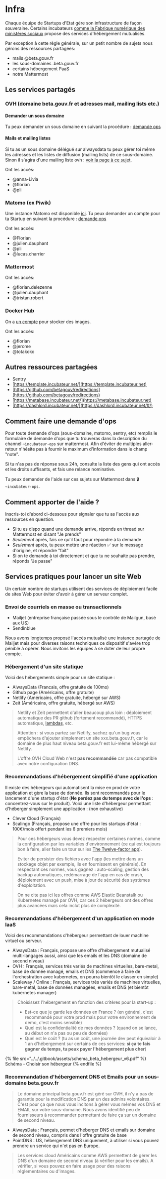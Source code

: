 # Infra

Chaque équipe de Startups d'Etat gère son infrastructure de façon souveraine. Certains incubateurs [comme la Fabrique numérique des ministères sociaux](https://socialgouv.github.io/support/#/README) propose des services d'hébergement mutualisés.

Par exception à cette règle générale, sur un petit nombre de sujets nous gérons des ressources partagées:

* mails @beta.gouv.fr
* les sous-domaines .beta.gouv.fr
* certains hébergement PaaS
* notre Mattermost

## Les services partagés

### OVH (domaine beta.gouv.fr et adresses mail, mailing lists etc.)

#### Demander un sous domaine

Tu peux demander un sous domaine en suivant la procédure : [demande ops](#comment-faire-une-demande-dops)

#### Mails et mailing listes

Si tu as un sous domaine délégué sur alwaysdata tu peux gérer toi même les adresses et les listes de diffusion (mailing lists) de ce sous-domaine.
Sinon il s'agira d'une mailing liste ovh : [voir la page à ce sujet](https://doc.incubateur.net/communaute/travailler-a-beta-gouv/jutilise-les-outils-de-la-communaute/outils/liste-de-diffusion-et-adresses-de-contact).

Ont les accès:

* @anna-Livia
* @florian
* @pli

### Matomo (ex Piwik)

Une instance Matomo est disponible [ici](http://stats.data.gouv.fr). Tu peux demander un compte pour ta Startup en suivant la procédure : [demande ops](#comment-faire-une-demande-dops)

Ont les accès:

* @Florian
* @julien.dauphant
* @pli
* @lucas.charrier

### Mattermost

Ont les accès:

* @florian.delezenne
* @julien.dauphant
* @tristan.robert

### Docker Hub

On a [un compte](https://hub.docker.com/u/betagouv) pour stocker des images.

Ont les accès:

* @florian
* @jerome
* @totakoko

## Autres ressources partagées

* Sentry
* [https://template.incubateur.net/](https://template.incubateur.net)
* [https://github.com/betagouv/redirections](https://github.com/betagouv/redirections)
* [https://metabase.incubateur.net/](https://metabase.incubateur.net)
* [https://dashlord.incubateur.net/](https://dashlord.incubateur.net/#/)

## Comment faire une demande d'ops

Pour toute demande d'ops (sous-domaine, matomo, sentry, etc) remplis le formulaire de demande d'ops que tu trouveras dans la description du channel `~incubateur-ops` sur mattermost.
Afin d'éviter de multiples aller-retour n'hésite pas à fournir le maximum d'information dans le champ "note".

Si tu n'as pas de réponse sous 24h, consulte la liste des gens qui ont accès et les droits suffisants, et fais une relance nominative.

Tu peux demander de l'aide sur ces sujets sur Mattermost dans 🔒`~incubateur-ops`.

## Comment apporter de l'aide ?

Inscris-toi d'abord ci-dessous pour signaler que tu as l'accès aux ressources en question.

* Si tu es dispo quand une demande arrive, réponds en thread sur Mattermost en disant "Je prends"
* _Seulement_ après, fais ce qu'il faut pour répondre à la demande
* _Seulement_ après, tu peux mettre une réaction ✅ sur le message d'origine, et répondre "fait"
* Si on te demande à toi directement et que tu ne souhaite pas prendre, réponds "Je passe"

## Services pratiques pour lancer un site Web

Un certain nombre de startups utilisent des services de déploiement facile de sites Web pour éviter d'avoir à gérer un serveur complet.

### Envoi de courriels en masse ou transactionnels

* Mailjet (entreprise française passée sous le contrôle de Mailgun, basé aux US)
* Sendinblue

Nous avons longtemps proposé l'accès mutualisé une instance partagée de Mailjet mais pour diverses raisons techniques ce dispositif s'avère trop pénible à opérer. Nous invitons les équipes à se doter de leur propre compte.

### Hébergement d'un site statique

Voici des hébergements simple pour un site statique :

* AlwaysData (Francais, offre gratuite de 100mo)
* Github page (Américains, offre gratuite)
* Netlify (Américains, offre gratuite, hébergé sur AWS)
* Zeit (Américains, offre gratuite, hébergé sur AWS)

> Netlify et Zeit permettent d'aller beaucoup plus loin : déploiement automatique des PR github (fortement recommandé), HTTPS automatique, [lambdas](https://hackernoon.com/what-is-serverless-architecture-what-are-its-pros-and-cons-cc4b804022e9), etc.
>
> Attention : si vous partez sur Netlify, sachez qu'un bug vous empêchera d'ajouter simplement un site xxx.beta.gouv.fr, car le domaine de plus haut niveau beta.gouv.fr est lui-même hébergé sur Netlify.
>
> L'offre OVH Cloud Web n'est **pas recommandée** car pas compatible avec notre configuration DNS.

### Recommandations d'hébergement simplifié d'une application

Il existe des hébergeurs qui automatisent la mise en prod de votre application et gère la base de donnée. Ils sont recommandés pour le lancement d'une startup d'état (**Ne perdez pas du temps avec de l'ops** : concentrez-vous sur le produit). Voici une liste d'hébergeur permettant d'héberger simplement une application : (non exhaustive)

* Clever Cloud (Français)
* Scalingo (Français, propose une offre pour les startups d'état : 100€/mois offert pendant les 6 premiers mois)

> Pour ces hébergeurs vous devez respecter certaines normes, comme la configuration par les variables d'environnement (ce qui est toujours bon à faire, aller faire un tour sur les [The Twelve-factor app](https://12factor.net)).
>
> Eviter de persister des fichiers avec l'app (les mettre dans un stockage objet par exemple, ils en fournissent en générale). En respectant ces normes, vous gagnez : auto-scaling, gestion des backup automatiques, redémarrage de l'app en cas de crash, déploiement avec un push, mise à jour de sécurité des systèmes d'exploitation.
>
> On ne cite pas ici les offres comme AWS Elastic Beanstalk ou Kubernetes managé par OVH, car ces 2 hébergeurs ont des offres plus avancées mais cela inclut plus de complexité.

### Recommandations d'hébergement d'un application en mode IaaS

Voici des recommandations d'hébergeur permettant de louer machine virtuel ou serveur.

* AlwaysData : Français, propose une offre d'hébergement mutualisé multi-langages aussi, ainsi que les emails et les DNS (domaine de second niveau)
* OVH : Français, services très variés de machines virtuelles, bare-metal, base de donnée managé, emails et DNS (commence à faire de l'orchestration avec kubernetes, on pourra bientôt le classer en simple)
* Scaleway / Online : Français, services très variés de machines virtuelles, bare-metal, base de données managées, emails et DNS (et bientôt kubernetes manager)

> Choisissez l'hébergement en fonction des critères pour la start-up :
>
> * Est-ce que je garde les données en France ? (en général, c'est recommandé pour votre prod mais pour votre environnement de demo, c'est moins sensible)
> * Quel est la confidentialité de mes données ? (quand on se lance, au début on n'a pas ou peu de données)
> * Quel est le coût ? (tu as un coût, une journée dev peut équivaloir à 1 an d'hébergement sur certains de ces services: **si ça te fais gagner du temps, tu peux payer l'hébergement plus cher**)

{% file src="../../.gitbook/assets/schema_beta_hebergeur_v6.pdf" %}
Schéma - Choisir son hébergeur
{% endfile %}



### Recommandation d'hébergement DNS et Emails pour un sous-domaine beta.gouv.fr

> Le domaine principal beta.gouv.fr est géré sur OVH, il n'y a pas de garantie pour la modification DNS par un des admins volontaires. C'est pour ça que nous vous incitons à gérer vous mêmes vos DNS et EMAIL sur votre sous-domaine. Nous avons identifié peu de fournisseurs à recommander permettant de faire ça sur un domaine de second niveau.

* AlwaysData : Français, permet d'héberger DNS et emails sur domaine de second niveau, compris dans l'offre gratuite de base
* PointDNS : US, hébergement DNS uniquement, à utiliser si vous pouvez prendre un service qui n'et pas en Europe.

> Les services cloud Américains comme AWS permettent de gérer les DNS d'un domaine de second niveau (à vérifier pour les emails). A vérifier, si vous pouvez en faire usage pour des raisons réglementaires ou d'images.

